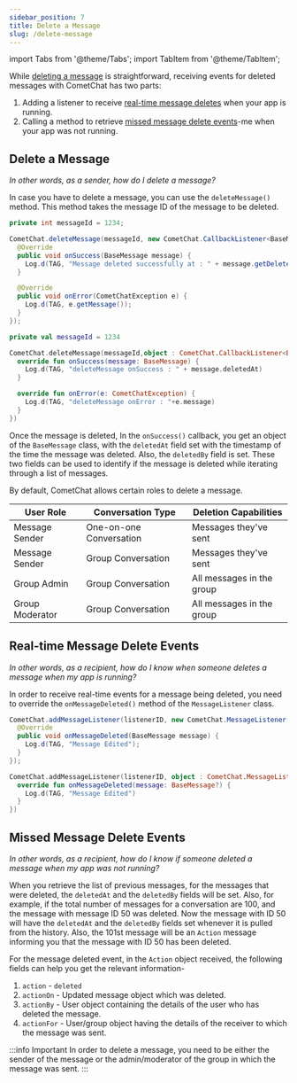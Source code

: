 ```yaml
---
sidebar_position: 7
title: Delete a Message
slug: /delete-message
---
```


import Tabs from '@theme/Tabs';
import TabItem from '@theme/TabItem';


While [deleting a message](delete-message#delete-a-message) is straightforward, receiving events for deleted messages with CometChat has two parts:

1. Adding a listener to receive [real-time message deletes](delete-message#real-time-message-delete-events) when your app is running.
2. Calling a method to retrieve [missed message delete events](delete-message#missed-message-delete-events)-me when your app was not running.

## Delete a Message

_In other words, as a sender, how do I delete a message?_

In case you have to delete a message, you can use the `deleteMessage()` method. This method takes the message ID of the message to be deleted.

<Tabs>
<TabItem value="Java" label="Java">

  ```java
  private int messageId = 1234;

  CometChat.deleteMessage(messageId, new CometChat.CallbackListener<BaseMessage>() {
    @Override
    public void onSuccess(BaseMessage message) {
      Log.d(TAG, "Message deleted successfully at : " + message.getDeletedAt());
    }

    @Override
    public void onError(CometChatException e) {
      Log.d(TAG, e.getMessage());
    }
  });
  ```
</TabItem>
<TabItem value="Kotlin" label="Kotlin">

  ```kotlin
  private val messageId = 1234

  CometChat.deleteMessage(messageId,object : CometChat.CallbackListener<BaseMessage>(){
    override fun onSuccess(message: BaseMessage) {
      Log.d(TAG, "deleteMessage onSuccess : " + message.deletedAt)
    }

    override fun onError(e: CometChatException) {
      Log.d(TAG, "deleteMessage onError : "+e.message)
    }
  })
  ```
</TabItem>
</Tabs>



Once the message is deleted, In the `onSuccess()` callback, you get an object of the `BaseMessage` class, with the `deletedAt` field set with the timestamp of the time the message was deleted. Also, the `deletedBy` field is set. These two fields can be used to identify if the message is deleted while iterating through a list of messages.

By default, CometChat allows certain roles to delete a message.

| User Role | Conversation Type | Deletion Capabilities | 
| ---- | ---- | ---- | 
| Message Sender | One-on-one Conversation | Messages they've sent | 
| Message Sender | Group Conversation | Messages they've sent | 
| Group Admin | Group Conversation | All messages in the group | 
| Group Moderator | Group Conversation | All messages in the group | 


## Real-time Message Delete Events

_In other words, as a recipient, how do I know when someone deletes a message when my app is running?_

In order to receive real-time events for a message being deleted, you need to override the `onMessageDeleted()` method of the `MessageListener` class.

<Tabs>
<TabItem value="Java" label="Java">

  ```java
  CometChat.addMessageListener(listenerID, new CometChat.MessageListener() {
    @Override
    public void onMessageDeleted(BaseMessage message) {
      Log.d(TAG, "Message Edited");
    }
  });
  ```
</TabItem>
<TabItem value="Kotlin" label="Kotlin">

  ```kotlin
  CometChat.addMessageListener(listenerID, object : CometChat.MessageListener() {
    override fun onMessageDeleted(message: BaseMessage?) {
      Log.d(TAG, "Message Edited")
    }
  })
  ```
</TabItem>
</Tabs>



## Missed Message Delete Events

_In other words, as a recipient, how do I know if someone deleted a message when my app was not running?_

When you retrieve the list of previous messages, for the messages that were deleted, the `deletedAt` and the `deletedBy` fields will be set. Also, for example, if the total number of messages for a conversation are 100, and the message with message ID 50 was deleted. Now the message with ID 50 will have the `deletedAt` and the `deletedBy` fields set whenever it is pulled from the history. Also, the 101st message will be an `Action` message informing you that the message with ID 50 has been deleted.

For the message deleted event, in the `Action` object received, the following fields can help you get the relevant information-

1. `action` - `deleted`
2. `actionOn` - Updated message object which was deleted.
3. `actionBy` - User object containing the details of the user who has deleted the message.
4. `actionFor` - User/group object having the details of the receiver to which the message was sent.

:::info Important
 In order to delete a message, you need to be either the sender of the message or the admin/moderator of the group in which the message was sent.
:::